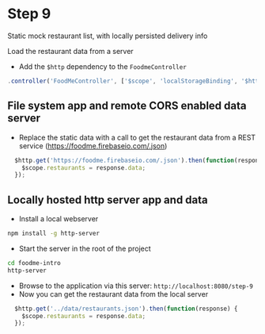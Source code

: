 # Step 9

Static mock restaurant list, with locally persisted delivery info

Load the restaurant data from a server

* Add the `$http` dependency to the `FoodmeController`

```js
.controller('FoodMeController', ['$scope', 'localStorageBinding', '$http', function($scope, localStorageBinding, $http) {
```

## File system app and remote CORS enabled data server

* Replace the static data with a call to get the restaurant data from a REST service (https://foodme.firebaseio.com/.json)

```js
  $http.get('https://foodme.firebaseio.com/.json').then(function(response) {
    $scope.restaurants = response.data;
  });
```

## Locally hosted http server app and data

* Install a local webserver

```bash
npm install -g http-server
```

* Start the server in the root of the project

```bash
cd foodme-intro
http-server
```

* Browse to the application via this server: `http://localhost:8080/step-9`
* Now you can get the restaurant data from the local server

```js
  $http.get('../data/restaurants.json').then(function(response) {
    $scope.restaurants = response.data;
  });
```